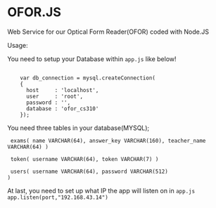# OFOR.JS
Web Service for our Optical Form Reader(OFOR) coded with Node.JS


Usage:

You need to setup your Database within <code>app.js</code> like below! 

<code>
    var db_connection = mysql.createConnection(
    {
      host     : 'localhost',
      user     : 'root',
      password : '',
      database : 'ofor_cs310'
    }); 
</code>

You need three tables in your database(MYSQL);

<code> exams( name VARCHAR(64), answer_key VARCHAR(160), teacher_name VARCHAR(64) ) </code>

<code> token( username VARCHAR(64), token VARCHAR(7) ) </code>

<code> users( username VARCHAR(64), password VARCHAR(512) )</code>


At last, you need to set up what IP the app will listen on in <code>app.js</code>
<code> app.listen(port,"192.168.43.14") </code>
